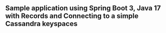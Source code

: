## Sample application using Spring Boot 3, Java 17 with Records and Connecting to a simple Cassandra keyspaces

